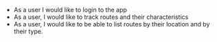 * As a user I would like to login to the app
* As a user, I would like to track routes and their characteristics
* As a user, I would like to be able to list routes by their location and by their type.
